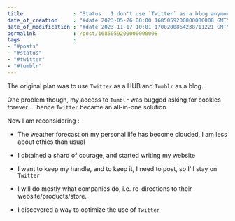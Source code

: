 ```yaml
---
title                : "Status : I don't use `Twitter` as a blog anymore"
date_of_creation     : "#date 2023-05-26 00:00 1685059200000000008 GMT"
date_of_modification : "#date 2023-11-17 10:01 1700200864238711221 GMT"
permalink            : /post/1685059200000000008
tags                 : 
- "#posts"
- "#status"
- "#twitter"
- "#tumblr"
---
```


The original plan was to use `Twitter` as a HUB and `Tumblr` as a blog.
 
One problem though, my access to `Tumblr` was bugged asking for cookies forever ... hence `Twitter` became an all-in-one solution.

Now I am reconsidering :

- The weather forecast on my personal life has become clouded, I am less about ethics than usual

- I obtained a shard of courage, and started writing my website

- I want to keep my handle, and to keep it, I need to post, so I'll stay on `Twitter`
 
- I will do mostly what companies do, i.e. re-directions to their website/products/store.

- I discovered a way to optimize the use of `Twitter`